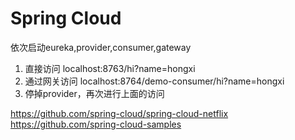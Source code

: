 # Spring Cloud

依次启动eureka,provider,consumer,gateway
1. 直接访问 localhost:8763/hi?name=hongxi
1. 通过网关访问 localhost:8764/demo-consumer/hi?name=hongxi
1. 停掉provider，再次进行上面的访问

https://github.com/spring-cloud/spring-cloud-netflix <br>
https://github.com/spring-cloud-samples